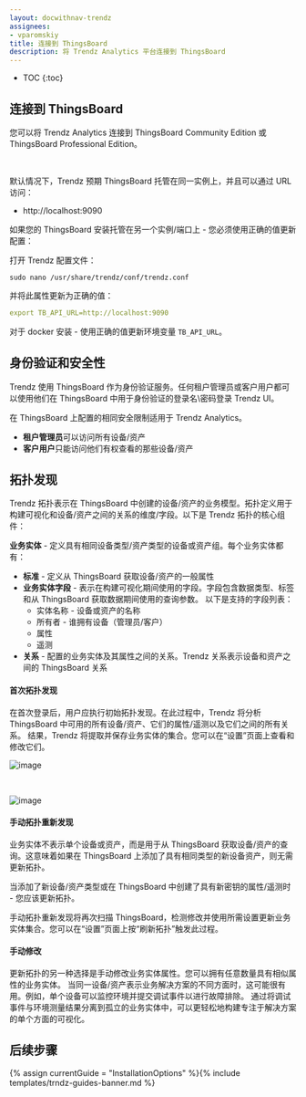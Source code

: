 ```yaml
---
layout: docwithnav-trendz
assignees:
- vparomskiy
title: 连接到 ThingsBoard
description: 将 Trendz Analytics 平台连接到 ThingsBoard
---
```


* TOC
{:toc}


## 连接到 ThingsBoard
您可以将 Trendz Analytics 连接到 ThingsBoard Community Edition 或 ThingsBoard Professional Edition。

<br>

默认情况下，Trendz 预期 ThingsBoard 托管在同一实例上，并且可以通过 URL 访问：
 
 - http://localhost:9090
    
如果您的 ThingsBoard 安装托管在另一个实例/端口上 - 您必须使用正确的值更新配置：

打开 Trendz 配置文件：

```
sudo nano /usr/share/trendz/conf/trendz.conf
```
    
并将此属性更新为正确的值：

```yml
export TB_API_URL=http://localhost:9090
```    
    
对于 docker 安装 - 使用正确的值更新环境变量 ``TB_API_URL``。   

## 身份验证和安全性
Trendz 使用 ThingsBoard 作为身份验证服务。任何租户管理员或客户用户都可以使用他们在 ThingsBoard 中用于身份验证的登录名\密码登录 Trendz UI。

在 ThingsBoard 上配置的相同安全限制适用于 Trendz Analytics。

- **租户管理员**可以访问所有设备/资产
- **客户用户**只能访问他们有权查看的那些设备/资产


## 拓扑发现
Trendz 拓扑表示在 ThingsBoard 中创建的设备/资产的业务模型。拓扑定义用于构建可视化和设备/资产之间的关系的维度/字段。以下是 Trendz 拓扑的核心组件：


**业务实体** - 定义具有相同设备类型/资产类型的设备或资产组。每个业务实体都有：

- **标准** - 定义从 ThingsBoard 获取设备/资产的一般属性
- **业务实体字段** - 表示在构建可视化期间使用的字段。字段包含数据类型、标签和从 ThingsBoard 获取数据期间使用的查询参数。
以下是支持的字段列表：
    - 实体名称 - 设备或资产的名称
    - 所有者 - 谁拥有设备（管理员/客户）
    - 属性
    - 遥测
- **关系** - 配置的业务实体及其属性之间的关系。Trendz 关系表示设备和资产之间的 ThingsBoard 关系

#### 首次拓扑发现


在首次登录后，用户应执行初始拓扑发现。在此过程中，Trendz 将分析 ThingsBoard 中可用的所有设备/资产、它们的属性/遥测以及它们之间的所有关系。
结果，Trendz 将提取并保存业务实体的集合。您可以在“设置”页面上查看和修改它们。

![image](/images/trendz/first-discovery.png)

<br>

![image](/images/trendz/discover-results.png)
 
#### 手动拓扑重新发现
业务实体不表示单个设备或资产，而是用于从 ThingsBoard 获取设备/资产的查询。这意味着如果在 ThingsBoard 上添加了具有相同类型的新设备资产，则无需更新拓扑。

当添加了新设备/资产类型或在 ThingsBoard 中创建了具有新密钥的属性/遥测时 - 您应该更新拓扑。


手动拓扑重新发现将再次扫描 ThingsBoard，检测修改并使用所需设置更新业务实体集合。您可以在“设置”页面上按“刷新拓扑”触发此过程。

 
#### 手动修改
更新拓扑的另一种选择是手动修改业务实体属性。您可以拥有任意数量具有相似属性的业务实体。
当同一设备/资产表示业务解决方案的不同方面时，这可能很有用。例如，单个设备可以监控环境并提交调试事件以进行故障排除。
通过将调试事件与环境测量结果分离到孤立的业务实体中，可以更轻松地构建专注于解决方案的单个方面的可视化。


## 后续步骤

{% assign currentGuide = "InstallationOptions" %}{% include templates/trndz-guides-banner.md %}
